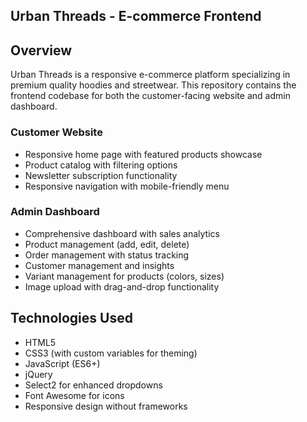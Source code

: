## Urban Threads - E-commerce Frontend


## Overview

Urban Threads is a responsive e-commerce platform specializing in premium quality hoodies and streetwear. This repository contains the frontend codebase for both the customer-facing website and admin dashboard.



### Customer Website
- Responsive home page with featured products showcase
- Product catalog with filtering options
- Newsletter subscription functionality
- Responsive navigation with mobile-friendly menu

### Admin Dashboard
- Comprehensive dashboard with sales analytics
- Product management (add, edit, delete)
- Order management with status tracking
- Customer management and insights
- Variant management for products (colors, sizes)
- Image upload with drag-and-drop functionality

## Technologies Used

- HTML5
- CSS3 (with custom variables for theming)
- JavaScript (ES6+)
- jQuery
- Select2 for enhanced dropdowns
- Font Awesome for icons
- Responsive design without frameworks
